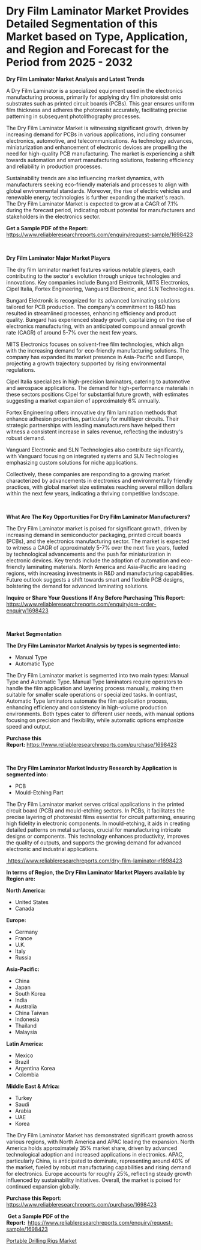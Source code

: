 <p><h1>Dry Film Laminator Market Provides Detailed Segmentation of this Market based on Type, Application, and Region and Forecast for the Period from 2025 - 2032</h1></p><p><strong>Dry Film Laminator Market Analysis and Latest Trends</strong></p>
<p><p>A Dry Film Laminator is a specialized equipment used in the electronics manufacturing process, primarily for applying dry film photoresist onto substrates such as printed circuit boards (PCBs). This gear ensures uniform film thickness and adheres the photoresist accurately, facilitating precise patterning in subsequent photolithography processes. </p><p>The Dry Film Laminator Market is witnessing significant growth, driven by increasing demand for PCBs in various applications, including consumer electronics, automotive, and telecommunications. As technology advances, miniaturization and enhancement of electronic devices are propelling the need for high-quality PCB manufacturing. The market is experiencing a shift towards automation and smart manufacturing solutions, fostering efficiency and reliability in production processes. </p><p>Sustainability trends are also influencing market dynamics, with manufacturers seeking eco-friendly materials and processes to align with global environmental standards. Moreover, the rise of electric vehicles and renewable energy technologies is further expanding the market's reach. The Dry Film Laminator Market is expected to grow at a CAGR of 7.1% during the forecast period, indicating robust potential for manufacturers and stakeholders in the electronics sector.</p></p>
<p><strong>Get a Sample PDF of the Report:&nbsp;</strong> <a href="https://www.reliableresearchreports.com/enquiry/request-sample/1698423?utm_campaign=40&utm_medium=2&utm_source=Github&utm_content=ia&utm_term=09012025&utm_id=dry-film-laminator">https://www.reliableresearchreports.com/enquiry/request-sample/1698423</a></p>
<p>&nbsp;</p>
<p><strong>Dry Film Laminator Major Market Players</strong></p>
<p><p>The dry film laminator market features various notable players, each contributing to the sector's evolution through unique technologies and innovations. Key companies include Bungard Elektronik, MITS Electronics, Cipel Italia, Fortex Engineering, Vanguard Electronic, and SLN Technologies.</p><p>Bungard Elektronik is recognized for its advanced laminating solutions tailored for PCB production. The company's commitment to R&D has resulted in streamlined processes, enhancing efficiency and product quality. Bungard has experienced steady growth, capitalizing on the rise of electronics manufacturing, with an anticipated compound annual growth rate (CAGR) of around 5-7% over the next few years.</p><p>MITS Electronics focuses on solvent-free film technologies, which align with the increasing demand for eco-friendly manufacturing solutions. The company has expanded its market presence in Asia-Pacific and Europe, projecting a growth trajectory supported by rising environmental regulations.</p><p>Cipel Italia specializes in high-precision laminators, catering to automotive and aerospace applications. The demand for high-performance materials in these sectors positions Cipel for substantial future growth, with estimates suggesting a market expansion of approximately 6% annually.</p><p>Fortex Engineering offers innovative dry film lamination methods that enhance adhesion properties, particularly for multilayer circuits. Their strategic partnerships with leading manufacturers have helped them witness a consistent increase in sales revenue, reflecting the industry's robust demand.</p><p>Vanguard Electronic and SLN Technologies also contribute significantly, with Vanguard focusing on integrated systems and SLN Technologies emphasizing custom solutions for niche applications.</p><p>Collectively, these companies are responding to a growing market characterized by advancements in electronics and environmentally friendly practices, with global market size estimates reaching several million dollars within the next few years, indicating a thriving competitive landscape.</p></p>
<p>&nbsp;</p>
<p><strong>What Are The Key Opportunities For Dry Film Laminator Manufacturers?</strong></p>
<p><p>The Dry Film Laminator market is poised for significant growth, driven by increasing demand in semiconductor packaging, printed circuit boards (PCBs), and the electronics manufacturing sector. The market is expected to witness a CAGR of approximately 5-7% over the next five years, fueled by technological advancements and the push for miniaturization in electronic devices. Key trends include the adoption of automation and eco-friendly laminating materials. North America and Asia-Pacific are leading regions, with increasing investments in R&D and manufacturing capabilities. Future outlook suggests a shift towards smart and flexible PCB designs, bolstering the demand for advanced laminating solutions.</p></p>
<p><strong>Inquire or Share Your Questions If Any Before Purchasing This Report:</strong> <a href="https://www.reliableresearchreports.com/enquiry/pre-order-enquiry/1698423?utm_campaign=40&utm_medium=2&utm_source=Github&utm_content=ia&utm_term=09012025&utm_id=dry-film-laminator">https://www.reliableresearchreports.com/enquiry/pre-order-enquiry/1698423</a></p>
<p>&nbsp;</p>
<p><strong>Market Segmentation</strong></p>
<p><strong>The Dry Film Laminator Market Analysis by types is segmented into:</strong></p>
<p><ul><li>Manual Type</li><li>Automatic Type</li></ul></p>
<p><p>The Dry Film Laminator market is segmented into two main types: Manual Type and Automatic Type. Manual Type laminators require operators to handle the film application and layering process manually, making them suitable for smaller scale operations or specialized tasks. In contrast, Automatic Type laminators automate the film application process, enhancing efficiency and consistency in high-volume production environments. Both types cater to different user needs, with manual options focusing on precision and flexibility, while automatic options emphasize speed and output.</p></p>
<p><strong>Purchase this Report:&nbsp;</strong><a href="https://www.reliableresearchreports.com/purchase/1698423?utm_campaign=40&utm_medium=2&utm_source=Github&utm_content=ia&utm_term=09012025&utm_id=dry-film-laminator">https://www.reliableresearchreports.com/purchase/1698423</a></p>
<p>&nbsp;</p>
<p><strong>The Dry Film Laminator Market Industry Research by Application is segmented into:</strong></p>
<p><ul><li>PCB</li><li>Mould-Etching Part</li></ul></p>
<p><p>The Dry Film Laminator market serves critical applications in the printed circuit board (PCB) and mould-etching sectors. In PCBs, it facilitates the precise layering of photoresist films essential for circuit patterning, ensuring high fidelity in electronic components. In mould-etching, it aids in creating detailed patterns on metal surfaces, crucial for manufacturing intricate designs or components. This technology enhances productivity, improves the quality of outputs, and supports the growing demand for advanced electronic and industrial applications.</p></p>
<p><a href="https://www.reliableresearchreports.com/dry-film-laminator-r1698423?utm_campaign=40&utm_medium=2&utm_source=Github&utm_content=ia&utm_term=09012025&utm_id=dry-film-laminator">&nbsp;https://www.reliableresearchreports.com/dry-film-laminator-r1698423</a></p>
<p><strong>In terms of Region, the Dry Film Laminator Market Players available by Region are:</strong></p>
<p>
    <p> <strong> North America: </strong>
        <ul>
            <li>United States</li>
            <li>Canada</li>
        </ul>
        </p> 
    <p> <strong> Europe: </strong>
        <ul>
            <li>Germany</li>
            <li>France</li>
            <li>U.K.</li>
            <li>Italy</li>
            <li>Russia</li>
        </ul>
        </p> 
    <p> <strong> Asia-Pacific: </strong>
        <ul>
            <li>China</li>
            <li>Japan</li>
            <li>South Korea</li>
            <li>India</li>
            <li>Australia</li>
            <li>China Taiwan</li>
            <li>Indonesia</li>
            <li>Thailand</li>
            <li>Malaysia</li>
        </ul>
        </p> 
    <p> <strong> Latin America: </strong>
        <ul>
            <li>Mexico</li>
            <li>Brazil</li>
            <li>Argentina Korea</li>
            <li>Colombia</li>
        </ul>
        </p> 
    <p> <strong> Middle East & Africa: </strong>
        <ul>
            <li>Turkey</li>
            <li>Saudi</li>
            <li>Arabia</li>
            <li>UAE</li>
            <li>Korea</li>
        </ul>
    </p>
    </p>
<p><p>The Dry Film Laminator Market has demonstrated significant growth across various regions, with North America and APAC leading the expansion. North America holds approximately 35% market share, driven by advanced technological adoption and increased applications in electronics. APAC, particularly China, is anticipated to dominate, representing around 40% of the market, fueled by robust manufacturing capabilities and rising demand for electronics. Europe accounts for roughly 25%, reflecting steady growth influenced by sustainability initiatives. Overall, the market is poised for continued expansion globally.</p></p>
<p><strong>Purchase this Report: </strong><a href="https://www.reliableresearchreports.com/purchase/1698423?utm_campaign=40&utm_medium=2&utm_source=Github&utm_content=ia&utm_term=09012025&utm_id=dry-film-laminator">https://www.reliableresearchreports.com/purchase/1698423</a></p>
<p>&nbsp;<strong>Get a Sample PDF of the Report:&nbsp;&nbsp;</strong><a href="https://www.reliableresearchreports.com/enquiry/request-sample/1698423?utm_campaign=40&utm_medium=2&utm_source=Github&utm_content=ia&utm_term=09012025&utm_id=dry-film-laminator">https://www.reliableresearchreports.com/enquiry/request-sample/1698423</a></p>
<p><strong></strong></p>
<p><p><a href="https://github.com/hartsockdonnette82/Market-Research-Report-List-1/blob/main/portable-drilling-rigs-market.md?utm_campaign=40&utm_medium=2&utm_source=Github&utm_content=ia&utm_term=09012025&utm_id=dry-film-laminator">Portable Drilling Rigs Market</a></p></p>